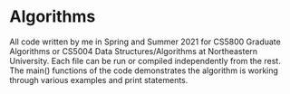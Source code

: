 # Algorithms

All code written by me in Spring and Summer 2021 for CS5800 Graduate Algorithms or CS5004 Data Structures/Algorithms at Northeastern University. Each file can be run or compiled independently from the rest. The main() functions of the code demonstrates the algorithm is working through various examples and print statements. 
